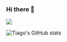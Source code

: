 ### Hi there 👋

![](https://komarev.com/ghpvc/?username=TiagoBranquinho)

![Tiago's GitHub stats](https://github-readme-stats.vercel.app/api?username=TiagoBranquinho&show_icons=true&theme=transparent)

<!--
**TiagoBranquinho/TiagoBranquinho** is a ✨ _special_ ✨ repository because its `README.md` (this file) appears on your GitHub profile.

Here are some ideas to get you started:

- 🔭 I’m currently working on ...
- 🌱 I’m currently learning ...
- 👯 I’m looking to collaborate on ...
- 🤔 I’m looking for help with ...
- 💬 Ask me about ...
- 📫 How to reach me: ...
- 😄 Pronouns: ...
- ⚡ Fun fact: ...
-->
